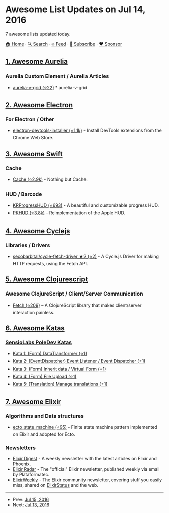 # Awesome List Updates on Jul 14, 2016

7 awesome lists updated today.

[🏠 Home](/README.md) · [🔍 Search](https://www.trackawesomelist.com/search/) · [🔥 Feed](https://www.trackawesomelist.com/rss.xml) · [📮 Subscribe](https://trackawesomelist.us17.list-manage.com/subscribe?u=d2f0117aa829c83a63ec63c2f&id=36a103854c) · [❤️  Sponsor](https://github.com/sponsors/theowenyoung)



## [1. Awesome Aurelia](/content/aurelia-contrib/awesome-aurelia/README.md)

### Aurelia Custom Element / Aurelia Articles

*   [aurelia-v-grid (⭐22)](https://github.com/aurelia-ui-toolkits/aurelia-v-grid) \* aurelia-v-grid

## [2. Awesome Electron](/content/sindresorhus/awesome-electron/README.md)

### For Electron / Other

*   [electron-devtools-installer (⭐1.1k)](https://github.com/GPMDP/electron-devtools-installer) - Install DevTools extensions from the Chrome Web Store.

## [3. Awesome Swift](/content/matteocrippa/awesome-swift/README.md)

### Cache

*   [Cache (⭐2.9k)](https://github.com/hyperoslo/Cache) - Nothing but Cache.

### HUD / Barcode

*   [KRProgressHUD (⭐693)](https://github.com/krimpedance/KRProgressHUD) - A beautiful and customizable progress HUD.
*   [PKHUD (⭐3.8k)](https://github.com/pkluz/PKHUD) - Reimplementation of the Apple HUD.

## [4. Awesome Cyclejs](/content/cyclejs-community/awesome-cyclejs/README.md)

### Libraries / Drivers

*   [secobarbital/cycle-fetch-driver ★2 (⭐2)](https://github.com/secobarbital/cycle-fetch-driver) - A Cycle.js Driver for making HTTP requests, using the Fetch API.

## [5. Awesome Clojurescript](/content/hantuzun/awesome-clojurescript/README.md)

### Awesome ClojureScript / Client/Server Communication

*   [Fetch (⭐209)](https://github.com/LightTable/fetch) – A ClojureScript library that makes client/server interaction painless.

## [6. Awesome Katas](/content/gamontal/awesome-katas/README.md)

### [SensioLabs PoleDev Katas](https://github.com/devdrops/Katas)

*   [Kata 1: (Form) DataTransformer (⭐1)](https://github.com/devdrops/Katas/tree/kata-data-transformers)
*   [Kata 2: (EventDispatcher) Event Listener / Event Dispatcher (⭐1)](https://github.com/devdrops/Katas/tree/kata-event-listener)
*   [Kata 3: (Form) Inherit data / Virtual Form (⭐1)](https://github.com/devdrops/Katas/tree/kata-inherit-data)
*   [Kata 4: (Form) File Upload (⭐1)](https://github.com/devdrops/Katas/tree/kata-upload-file)
*   [Kata 5: (Translation) Manage translations (⭐1)](https://github.com/devdrops/Katas/tree/kata-translation)

## [7. Awesome Elixir](/content/h4cc/awesome-elixir/README.md)

### Algorithms and Data structures

*   [ecto\_state\_machine (⭐95)](https://github.com/asiniy/ecto_state_machine) - Finite state machine pattern implemented on Elixir and  adopted for Ecto.

### Newsletters

*   [Elixir Digest](http://elixirdigest.net) - A weekly newsletter with the latest articles on Elixir and Phoenix.
*   [Elixir Radar](http://plataformatec.com.br/elixir-radar) - The "official" Elixir newsletter, published weekly via email by Plataformatec.
*   [ElixirWeekly](https://elixirweekly.net) - The Elixir community newsletter, covering stuff you easily miss, shared on [ElixirStatus](http://elixirstatus.com) and the web.

---

- Prev: [Jul 15, 2016](/content/2016/07/15/README.md)
- Next: [Jul 13, 2016](/content/2016/07/13/README.md)